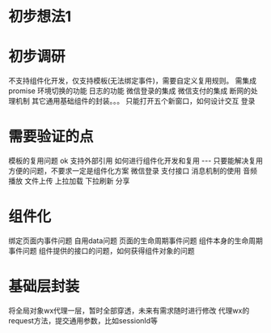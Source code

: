 # 初步想法1

# 初步调研
不支持组件化开发，仅支持模板(无法绑定事件)，需要自定义复用规则。
需集成promise
环境切换的功能
日志的功能
微信登录的集成
微信支付的集成
断网的处理机制
其它通用基础组件的封装。。。
只能打开五个新窗口，如何设计交互
登录

# 需要验证的点
模板的复用问题 ok 支持外部引用
如何进行组件化开发和复用 --- 只要能解决复用方便的问题，不要求一定是组件化方案
微信登录
支付接口
消息机制的使用
音频播放
文件上传
上拉加载
下拉刷新
分享

# 组件化
绑定页面内事件问题
自用data问题
页面的生命周期事件问题
组件本身的生命周期事件问题
组件提供的接口的问题，如何获得组件对象的问题

# 基础层封装
将全局对象wx代理一层，暂时全部穿透，未来有需求随时进行修改
代理wx的request方法，提交通用参数，比如sessionId等



